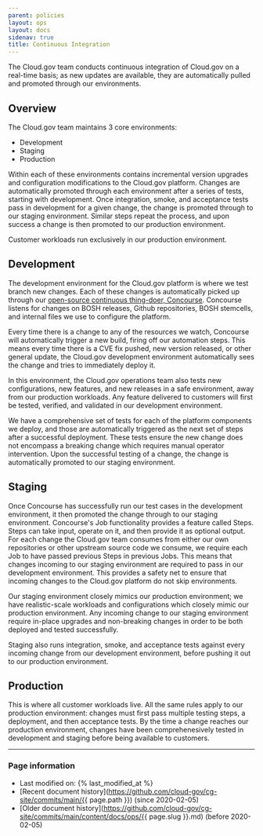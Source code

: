 ```yaml
---
parent: policies
layout: ops
layout: docs
sidenav: true
title: Continuous Integration
---
```


The Cloud.gov team conducts continuous integration of Cloud.gov on a real-time basis; as new updates are available, they are automatically pulled and promoted through our environments.

## Overview

The Cloud.gov team maintains 3 core environments:

* Development
* Staging
* Production

Within each of these environments contains incremental version upgrades and configuration modifications to the Cloud.gov platform. Changes are automatically promoted through each environment after a series of tests, starting with development. Once integration, smoke, and acceptance tests pass in development for a given change, the change is promoted through to our staging environment. Similar steps repeat the process, and upon success a change is then promoted to our production environment.

Customer workloads run exclusively in our production environment.

## Development

The development environment for the Cloud.gov platform is where we test branch new changes. Each of these changes is automatically picked up through our [open-source continuous thing-doer, Concourse](https://concourse-ci.org/). Concourse listens for changes on BOSH releases, Github repositories, BOSH stemcells, and internal files we use to configure the platform.

Every time there is a change to any of the resources we watch, Concourse will automatically trigger a new build, firing off our automation steps. This means every time there is a CVE fix pushed, new version released, or other general update, the Cloud.gov development environment automatically sees the change and tries to immediately deploy it.

In this environment, the Cloud.gov operations team also tests new configurations, new features, and new releases in a safe environment, away from our production workloads. Any feature delivered to customers will first be tested, verified, and validated in our development environment.

We have a comprehensive set of tests for each of the platform components we deploy, and those are automatically triggered as the next set of steps after a successful deployment. These tests ensure the new change does not encompass a breaking change which requires manual operator intervention. Upon the successful testing of a change, the change is automatically promoted to our staging environment.

## Staging

Once Concourse has successfully run our test cases in the development environment, it then promoted the change through to our staging environment. Concourse's Job functionality provides a feature called Steps. Steps can take input, operate on it, and then provide it as optional output. For each change the Cloud.gov team consumes from either our own repositories or other upstream source code we consume, we require each Job to have passed previous Steps in previous Jobs. This means that changes incoming to our staging environment are required to pass in our development environment. This provides a safety net to ensure that incoming changes to the Cloud.gov platform do not skip environments.

Our staging environment closely mimics our production environment; we have realistic-scale workloads and configurations which closely mimic our production environment. Any incoming change to our staging environment require in-place upgrades and non-breaking changes in order to be both deployed and tested successfully.

Staging also runs integration, smoke, and acceptance tests against every incoming change from our development environment, before pushing it out to our production environment.

## Production

This is where all customer workloads live. All the same rules apply to our production environment: changes must first pass multiple testing steps, a deployment, and then acceptance tests. By the time a change reaches our production environment, changes have been comprehenesively tested in development and staging before being available to customers.

---
### Page information

* Last modified on: {% last_modified_at %}
* [Recent document history](https://github.com/cloud-gov/cg-site/commits/main/{{ page.path }}) (since 2020-02-05)
* [Older document history](https://github.com/cloud-gov/cg-site/commits/main/content/docs/ops/{{ page.slug }}.md) (before 2020-02-05)
